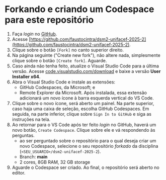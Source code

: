 # Forkando e criando um Codespace para este repositório

1. Faça _login_ no [GitHub](https://github.com).
2. Acesse [https://github.com/faustocintra/dsm2-unifacef-2025-2](https://github.com/faustocintra/dsm2-unifacef-2025-2).
3. Clique sobre o botão `[Fork]` no canto superior direito.
4. Na página seguinte ("Create new fork"), não altere nada, simplesmente clique sobre o botão `[Create fork]`. Aguarde.
5. Caso ainda não tenha feito, atualize o Visual Studio Code para a última versão. Acesse [code.visualstudio.com/download](code.visualstudio.com/download) e baixe a versão **User Installer x64**.
6. Abra o Visual Studio Code e instale as extensões:
    * GitHub Codespaces, da Microsoft; e
    * Remote Explorer da Microsoft. Após instalada, essa extensão adicionará um novo ícone à barra esquerda vertical do VS Code.
7. Clique sobre o novo ícone, será aberto um painel. Na parte superior, caso haja uma caixa de seleção, escolha GitHub Codespaces. Em seguida, na parte inferior, clique sobre `Sign In to GitHub` e siga as instruções na tela.
8. Ao retornar para o VS Code após ter feito _login_ no GitHub, haverá um novo botão, `Create Codespace`. Clique sobre ele e vá respondendo às perguntas.
    * ao ser perguntado sobre o repositório para o qual deseja criar um novo Codespace, selecione o seu repositório _forkado_ da disciplina (`<SEU_USUARIO>/dsm2-unifacef-2025-2`).
    * Branch: **main**
    * 2 cores, 8GB RAM, 32 GB storage
9. Aguarde o Codespace ser criado. Ao final, o repositório será aberto no editor.
